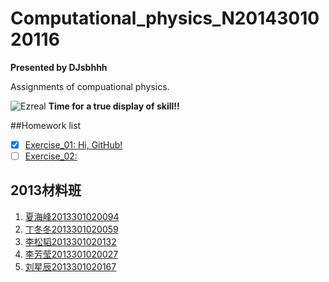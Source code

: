 # Computational_physics_N2014301020116

**Presented by DJsbhhh**

Assignments of compuational physics.

![Ezreal](http://bzpic.com/image/1920x1200/youxi/201509/23/5185385ca76.jpg)
**Time for a true display of skill!!**

##Homework list
- [x] [Exercise_01: Hi, GitHub!](https://github.com/djsbhhh/computational_physics_N2014301020116/blob/master/Exercise/Exercise_01:%20Hi,%20GitHub!.md)
- [ ] [Exercise_02:]()

## 2013材料班
1. [夏海峰2013301020094](https://github.com/supermanvista/Computional_Physics_2013301020094.git)
1. [丁冬冬2013301020059](https://github.com/Memorieddd/computationalphysics_N2013301020059)
1. [李松韬2013301020132](https://github.com/listentoo/computationalphysics_N2013301020132)
1. [李芳莹2013301020027](https://github.com/FangYingLi/computationalphysics_N2013301020027)
1. [刘星辰2013301020167](https://github.com/Xcliu)
